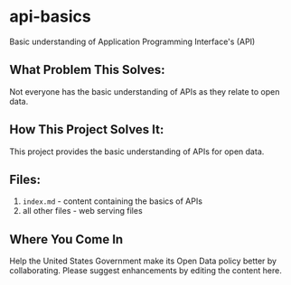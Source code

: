 api-basics
==========
Basic understanding of Application Programming Interface's (API)

What Problem This Solves:
------------------------
Not everyone has the basic understanding of APIs as they relate to open data.

How This Project Solves It:
---------------------------
This project provides the basic understanding of APIs for open data.

Files:
------
1. `index.md` - content containing the basics of APIs
2. all other files - web serving files

Where You Come In
-----------------
Help the United States Government make its Open Data policy better by collaborating.  Please suggest enhancements by editing the content here.   
